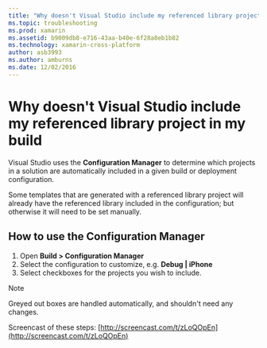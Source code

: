 ```yaml
---
title: "Why doesn't Visual Studio include my referenced library project in my build?"
ms.topic: troubleshooting
ms.prod: xamarin
ms.assetid: b9009db8-e716-43aa-b40e-6f28a8eb1b82
ms.technology: xamarin-cross-platform
author: asb3993
ms.author: amburns
ms.date: 12/02/2016
---
```


# Why doesn't Visual Studio include my referenced library project in my build

Visual Studio uses the **Configuration Manager** to determine which projects in a solution are automatically included in a given build or deployment configuration.

Some templates that are generated with a referenced library project will already have the referenced library included in the configuration; but otherwise it will need to be set manually.

## How to use the Configuration Manager

1. Open **Build > Configuration Manager**
2. Select the configuration to customize, e.g. **Debug | iPhone**
3. Select checkboxes for the projects you wish to include.

> [!NOTE]
> Greyed out boxes are handled automatically, and shouldn't need any changes.

Screencast of these steps: [http://screencast.com/t/zLoQOpEn](http://screencast.com/t/zLoQOpEn)
